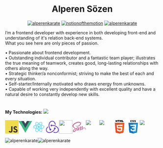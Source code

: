 <p align="center"> <h1 align="center"> Alperen Sözen </h1> </p>
<p align="center">
<a href="https://github.com/alperenkarate" target="_blank"><img align="center" src="https://cdn.jsdelivr.net/npm/simple-icons@3.0.1/icons/github.svg" alt="alperenkarate" height="20" width="20" /></a>
<a href="https://instagram.com/alperenszz" target="_blank"><img align="center" src="https://cdn.jsdelivr.net/npm/simple-icons@3.0.1/icons/instagram.svg" alt="notionofthemotion" height="20" width="20" /></a>
<a href="https://www.linkedin.com/in/alperenkarate/" target="_blank"><img align="center" src="https://cdn.jsdelivr.net/npm/simple-icons@3.0.1/icons/linkedin.svg" alt="alperenkarate" height="20" width="20" /></a>
</p>


I’m a frontend developer with experience in both developing front-end and understanding of it's relation back-end systems. 
</br>
What you see here are only pieces of passion.

• Passionate about frontend development.
</br>
• Outstanding individual contributor and a fantastic team player; illustrates the true meaning of teamwork, creates good, long-lasting relationships with others along the way.
</br>
• Strategic thinker/a nonconformist; striving to make the best of each and every situation.
</br>
• Self-starter/Internally motivated who draws energy from unknowns.
</br>
• Capable of working very independently with excellent quality and have a natural desire to constantly develop new skills. 

<p align="center"> <h1 align="center"></h1> </p>

<h4> My Technologies:  <img src="https://camo.githubusercontent.com/beb64ff21c883e318e4f5db5231c2ba4175705bea1c9249e82a41ab375db4f75/68747470733a2f2f6d65646961322e67697068792e636f6d2f6d656469612f51737347456d706b79454f684243623765312f67697068792e6769663f6369643d656366303565343761306e336769316266716e74716d6f62386739616964316f796a327772336473336d67373030626c267269643d67697068792e676966" width="30px" data-canonical-src="https://media2.giphy.com/media/QssGEmpkyEOhBCb7e1/giphy.gif?cid=ecf05e47a0n3gi1bfqntqmob8g9aid1oyj2wr3ds3mg700bl&amp;rid=giphy.gif" style="max-width: 100%;"></h4>
<div style="display:flex;"> 

<img height="44" width="44" src="https://raw.githubusercontent.com/github/explore/80688e429a7d4ef2fca1e82350fe8e3517d3494d/topics/javascript/javascript.png"/>
  <img height="44" width="44" src="https://raw.githubusercontent.com/github/explore/80688e429a7d4ef2fca1e82350fe8e3517d3494d/topics/vue/vue.png"/>
   <img height="44" width="44" src="https://raw.githubusercontent.com/github/explore/80688e429a7d4ef2fca1e82350fe8e3517d3494d/topics/react/react.png"/>
   <img height="44" width="44" src="https://raw.githubusercontent.com/github/explore/80688e429a7d4ef2fca1e82350fe8e3517d3494d/topics/redux/redux.png"/>
<img height="44" width="44"  lt="styled-components" src="https://raw.githubusercontent.com/styled-components/brand/master/styled-components.png" />
   <img height="44" width="44" src="https://raw.githubusercontent.com/github/explore/80688e429a7d4ef2fca1e82350fe8e3517d3494d/topics/sass/sass.png"/>
  <img width="44px" src="https://raw.githubusercontent.com/rahulbanerjee26/githubAboutMeGenerator/main/icons/bootstrap.svg"">
                                                                                                                            <img width="44px" src="https://raw.githubusercontent.com/rahulbanerjee26/githubAboutMeGenerator/main/icons/figma.svg" >
  <img height="44" width="44" src="https://raw.githubusercontent.com/github/explore/80688e429a7d4ef2fca1e82350fe8e3517d3494d/topics/html/html.png" />
<img height="44" width="44" src="https://raw.githubusercontent.com/github/explore/80688e429a7d4ef2fca1e82350fe8e3517d3494d/topics/css/css.png"/>
                                                                                                                                              <img width="44px"  src="https://raw.githubusercontent.com/rahulbanerjee26/githubAboutMeGenerator/main/icons/git.svg">
</div>



<div style="display:flex; align-items:center;">
<p><img img height="150" align="left"  src="https://github-readme-streak-stats.herokuapp.com/?user=alperenkarate&" alt="alperenkarate" /></p>
<p><img height="150" align="right"  src="https://github-readme-stats.vercel.app/api/top-langs?username=alperenkarate&show_icons=true&locale=en&layout=compact" alt="alperenkarate" /></p>



</div>




<!--
**alperenkarate/alperenkarate** is a ✨ _special_ ✨ repository because its `README.md` (this file) appears on your GitHub profile.
<!--![TmAP8n236xqh75Q.png](https://i.loli.net/2020/09/17/rSHO2hoi7LVjTDX.jpg)
 You can edit this image in paint and host the image on https://sm.ms/ -->
